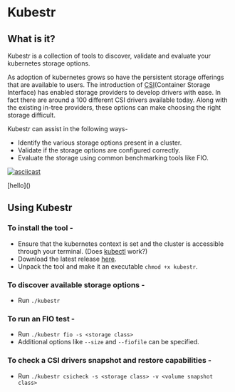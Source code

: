 # Kubestr

## What is it?

Kubestr is a collection of tools to discover, validate and evaluate your kubernetes storage options.

As adoption of kubernetes grows so have the persistent storage offerings that are available to users. The introduction of [CSI](https://kubernetes.io/blog/2019/01/15/container-storage-interface-ga/)(Container Storage Interface) has enabled storage providers to develop drivers with ease. In fact there are around a 100 different CSI drivers available today. Along with the existing in-tree providers, these options can make choosing the right storage difficult.

Kubestr can assist in the following ways-
- Identify the various storage options present in a cluster.
- Validate if the storage options are configured correctly.
- Evaluate the storage using common benchmarking tools like FIO.

[![asciicast](https://asciinema.org/a/7iJTbWKwdhPHNWYV00LIgx7gn.svg)](https://asciinema.org/a/7iJTbWKwdhPHNWYV00LIgx7gn?autoplay=1)

[hello](<script id="asciicast-7iJTbWKwdhPHNWYV00LIgx7gn" src="https://asciinema.org/a/7iJTbWKwdhPHNWYV00LIgx7gn.js" async></script>)

## Using Kubestr
### To install the tool -  
- Ensure that the kubernetes context is set and the cluster is accessible through your terminal. (Does [kubectl](https://kubernetes.io/docs/tasks/tools/install-kubectl/) work?)
- Download the latest release [here](https://github.com/kastenhq/kubestr/releases/latest). 
- Unpack the tool and make it an executable `chmod +x kubestr`.

### To discover available storage options -
- Run `./kubestr`

### To run an FIO test - 
- Run `./kubestr fio -s <storage class>`
- Additional options like `--size` and `--fiofile` can be specified.

### To check a CSI drivers snapshot and restore capabilities - 
- Run `./kubestr csicheck -s <storage class> -v <volume snapshot class>`
